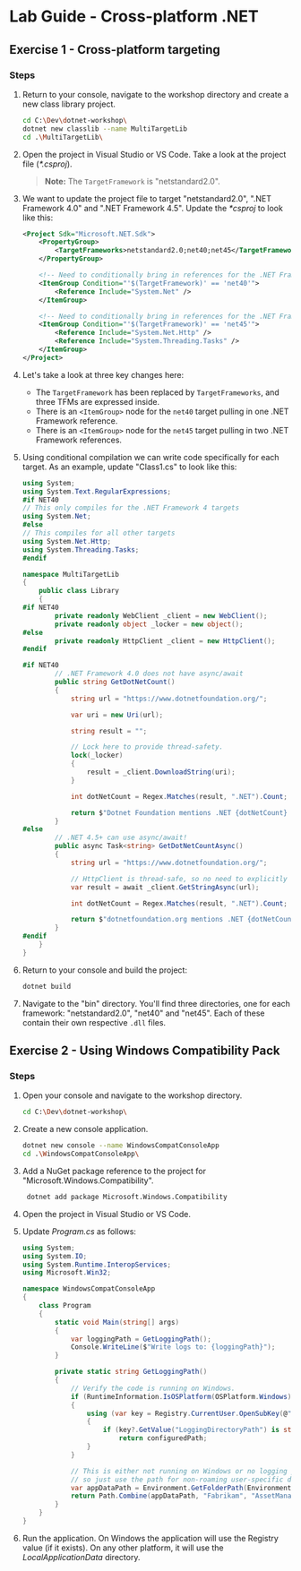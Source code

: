 # Lab Guide - Cross-platform .NET

## Exercise 1 - Cross-platform targeting

### Steps

1. Return to your console, navigate to the workshop directory and create a new class library project.

    ```bash
    cd C:\Dev\dotnet-workshop\
    dotnet new classlib --name MultiTargetLib
    cd .\MultiTargetLib\
    ```

2. Open the project in Visual Studio or VS Code. Take a look at the project file (*\*.csproj*).

    > **Note:** The ```TargetFramework``` is "netstandard2.0".

3. We want to update the project file to target "netstandard2.0", ".NET Framework 4.0" and ".NET Framework 4.5". Update the *\*csproj* to look like this:

    ```xml
    <Project Sdk="Microsoft.NET.Sdk">
        <PropertyGroup>
            <TargetFrameworks>netstandard2.0;net40;net45</TargetFrameworks>
        </PropertyGroup>

        <!-- Need to conditionally bring in references for the .NET Framework 4.0 target -->
        <ItemGroup Condition="'$(TargetFramework)' == 'net40'">
            <Reference Include="System.Net" />
        </ItemGroup>

        <!-- Need to conditionally bring in references for the .NET Framework 4.5 target -->
        <ItemGroup Condition="'$(TargetFramework)' == 'net45'">
            <Reference Include="System.Net.Http" />
            <Reference Include="System.Threading.Tasks" />
        </ItemGroup>
    </Project>
    ```

4. Let's take a look at three key changes here:

    * The ```TargetFramework``` has been replaced by ```TargetFrameworks```, and three TFMs are expressed inside.
    * There is an ```<ItemGroup>``` node for the ```net40``` target pulling in one .NET Framework reference.
    * There is an ```<ItemGroup>``` node for the ```net45``` target pulling in two .NET Framework references.

5. Using conditional compilation we can write code specifically for each target. As an example, update "Class1.cs" to look like this:

    ```c#
    using System;
    using System.Text.RegularExpressions;
    #if NET40
    // This only compiles for the .NET Framework 4 targets
    using System.Net;
    #else
    // This compiles for all other targets
    using System.Net.Http;
    using System.Threading.Tasks;
    #endif

    namespace MultiTargetLib
    {
        public class Library
        {
    #if NET40
            private readonly WebClient _client = new WebClient();
            private readonly object _locker = new object();
    #else
            private readonly HttpClient _client = new HttpClient();
    #endif

    #if NET40
            // .NET Framework 4.0 does not have async/await
            public string GetDotNetCount()
            {
                string url = "https://www.dotnetfoundation.org/";

                var uri = new Uri(url);

                string result = "";

                // Lock here to provide thread-safety.
                lock(_locker)
                {
                    result = _client.DownloadString(uri);
                }

                int dotNetCount = Regex.Matches(result, ".NET").Count;

                return $"Dotnet Foundation mentions .NET {dotNetCount} times!";
            }
    #else
            // .NET 4.5+ can use async/await!
            public async Task<string> GetDotNetCountAsync()
            {
                string url = "https://www.dotnetfoundation.org/";

                // HttpClient is thread-safe, so no need to explicitly lock here
                var result = await _client.GetStringAsync(url);

                int dotNetCount = Regex.Matches(result, ".NET").Count;

                return $"dotnetfoundation.org mentions .NET {dotNetCount} times in its HTML!";
            }
    #endif
        }
    }
    ```

5. Return to your console and build the project:

    ```bash
    dotnet build
    ```

6. Navigate to the "bin" directory. You'll find three directories, one for each framework: "netstandard2.0", "net40" and "net45". Each of these contain their own respective ```.dll``` files.

## Exercise 2 - Using Windows Compatibility Pack

### Steps

1. Open your console and navigate to the workshop directory.

    ```bash
    cd C:\Dev\dotnet-workshop\
    ```

2. Create a new console application.

    ```bash
    dotnet new console --name WindowsCompatConsoleApp
    cd .\WindowsCompatConsoleApp\
    ```

3. Add a NuGet package reference to the project for "Microsoft.Windows.Compatibility".

    ```bash
     dotnet add package Microsoft.Windows.Compatibility
    ```

4. Open the project in Visual Studio or VS Code.

5. Update *Program.cs* as follows:

    ```c#
    using System;
    using System.IO;
    using System.Runtime.InteropServices;
    using Microsoft.Win32;

    namespace WindowsCompatConsoleApp
    {
        class Program
        {
            static void Main(string[] args)
            {
                var loggingPath = GetLoggingPath();
                Console.WriteLine($"Write logs to: {loggingPath}");
            }

            private static string GetLoggingPath()
            {
                // Verify the code is running on Windows.
                if (RuntimeInformation.IsOSPlatform(OSPlatform.Windows))
                {
                    using (var key = Registry.CurrentUser.OpenSubKey(@"Software\Fabrikam\AssetManagement"))
                    {
                        if (key?.GetValue("LoggingDirectoryPath") is string configuredPath)
                            return configuredPath;
                    }
                }

                // This is either not running on Windows or no logging path was configured,
                // so just use the path for non-roaming user-specific data files.
                var appDataPath = Environment.GetFolderPath(Environment.SpecialFolder.LocalApplicationData);
                return Path.Combine(appDataPath, "Fabrikam", "AssetManagement", "Logging");
            }
        }
    }
    ```

6. Run the application. On Windows the application will use the Registry value (if it exists). On any other platform, it will use the *LocalApplicationData* directory.
